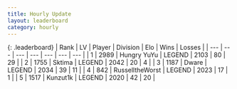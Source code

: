 ```yaml
---
title: Hourly Update
layout: leaderboard
category: hourly
---
```


{: .leaderboard}
| Rank | LV | Player | Division | Elo | Wins | Losses |
| --- | --- | --- | --- | --- | --- | --- |
| <span data-change="0">1</span> | 2989 | <span title="ID: 164871">Hungry YuYu</span> | LEGEND | <span data-change="43">2103</span> | <span data-change="7">80</span> | <span data-change="0">29</span> |
| <span data-change="0">2</span> | 1755 | <span title="ID: 353063">Sktima</span> | LEGEND | <span data-change="-9">2042</span> | <span data-change="2">20</span> | <span data-change="2">4</span> |
| <span data-change="0">3</span> | 1187 | <span title="ID: 241890">Dware</span> | LEGEND | <span data-change="0">2034</span> | <span data-change="0">39</span> | <span data-change="0">11</span> |
| <span data-change="0">4</span> | 842 | <span title="ID: 388751">RusselltheWorst</span> | LEGEND | <span data-change="0">2023</span> | <span data-change="0">17</span> | <span data-change="0">1</span> |
| <span data-change="0">5</span> | 1517 | <span title="ID: 392407">Kunzut1k</span> | LEGEND | <span data-change="0">2020</span> | <span data-change="3">42</span> | <span data-change="2">20</span> |